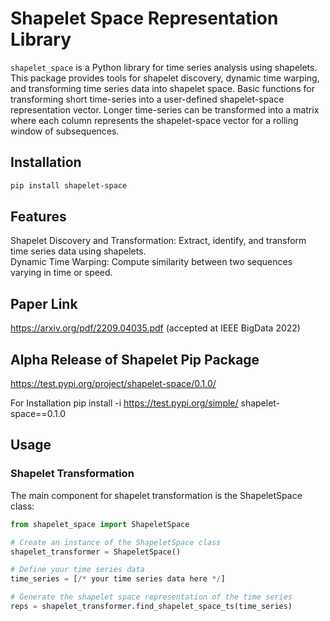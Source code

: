 # Shapelet Space Representation Library
`shapelet_space` is a Python library for time series analysis using shapelets. This package provides tools for shapelet discovery, dynamic time warping, and transforming time series data into shapelet space.
Basic functions for transforming short time-series into a user-defined shapelet-space representation vector. 
Longer time-series can be transformed into a matrix where each column represents the shapelet-space vector for a rolling window of subsequences.

## Installation
```bash
pip install shapelet-space
```
## Features
Shapelet Discovery and Transformation: Extract, identify, and transform time series data using shapelets. </br>
Dynamic Time Warping: Compute similarity between two sequences varying in time or speed.

## Paper Link
https://arxiv.org/pdf/2209.04035.pdf (accepted at IEEE BigData 2022)

## Alpha Release of Shapelet Pip Package
https://test.pypi.org/project/shapelet-space/0.1.0/

For Installation
pip install -i https://test.pypi.org/simple/ shapelet-space==0.1.0

## Usage
### Shapelet Transformation
The main component for shapelet transformation is the ShapeletSpace class:
```python
from shapelet_space import ShapeletSpace

# Create an instance of the ShapeletSpace class
shapelet_transformer = ShapeletSpace()

# Define your time series data
time_series = [/* your time series data here */]

# Generate the shapelet space representation of the time series
reps = shapelet_transformer.find_shapelet_space_ts(time_series)
```
